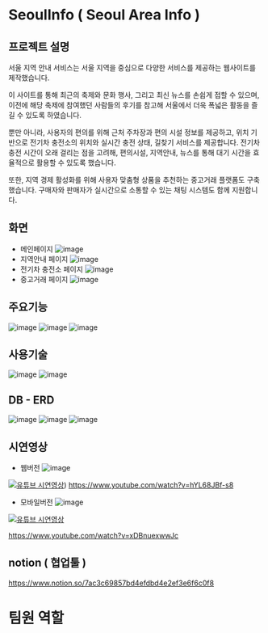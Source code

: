 # SeoulInfo ( Seoul Area Info )
## 프로젝트 설명
서울 지역 안내 서비스는
서울 지역을 중심으로 다양한 서비스를 제공하는 웹사이트를 제작했습니다.

이 사이트를 통해 최근의 축제와 문화 행사, 그리고 최신 뉴스를 손쉽게 접할 수 있으며, 
이전에 해당 축제에 참여했던 사람들의 후기를 참고해 서울에서 더욱 폭넓은 활동을 즐길 수 있도록 하였습니다.

뿐만 아니라, 사용자의 편의를 위해 근처 주차장과 편의 시설 정보를 제공하고, 위치 기반으로 전기차 충전소의 위치와 실시간 충전 상태, 길찾기 서비스를 제공합니다. 
전기차 충전 시간이 오래 걸리는 점을 고려해, 편의시설, 지역안내, 뉴스를 통해 대기 시간을 효율적으로 활용할 수 있도록 했습니다.

또한, 지역 경제 활성화를 위해 사용자 맞춤형 상품을 추천하는 중고거래 플랫폼도 구축했습니다.
구매자와 판매자가 실시간으로 소통할 수 있는 채팅 시스템도 함께 지원합니다.

## 화면 
- 메인페이지
![image](https://github.com/user-attachments/assets/db51a620-345b-4e87-a08a-936cda956a08)
- 지역안내 페이지
![image](https://github.com/user-attachments/assets/169b035d-133e-4b77-9724-54a551ff44ef)
- 전기차 충전소 페이지
![image](https://github.com/user-attachments/assets/eea13b32-0a81-4102-9ea6-919608c1524a)
- 중고거래 페이지
![image](https://github.com/user-attachments/assets/5a6c1cbb-d83f-4b73-8905-c0754f35d6a2)

## 주요기능
![image](https://github.com/user-attachments/assets/e9fc25c7-a752-4aee-b1b9-9ded2137c9c9)
![image](https://github.com/user-attachments/assets/2c323c66-a371-4a7d-bbdb-35b607abab7e)
![image](https://github.com/user-attachments/assets/03598b47-1120-4409-bc49-acbfd4cee4db)


## 사용기술
![image](https://github.com/user-attachments/assets/c1c05e52-64c5-4cc6-bcc0-608b089bc269)
![image](https://github.com/user-attachments/assets/f44bf0a7-b2d8-4012-b8ec-14c208e4ec20)

## DB - ERD
![image](https://github.com/user-attachments/assets/0149be72-e49a-4567-ad88-fc304331edef)
![image](https://github.com/user-attachments/assets/b63e8d2b-ad82-414d-ba9e-95d94be0786a)
![image](https://github.com/user-attachments/assets/0a297607-052d-4ad6-bdac-23994886aaf1)

## 시연영상
- 웹버전
  ![image](https://github.com/user-attachments/assets/70dac0f8-e09e-403a-b197-be859ee4d0c4)
  
[![유튜브 시연영상](https://github.com/user-attachments/assets/70dac0f8-e09e-403a-b197-be859ee4d0c4)](https://www.youtube.com/watch?v=hYL68JBf-s8))
https://www.youtube.com/watch?v=hYL68JBf-s8
- 모바일버전
  ![image](https://github.com/user-attachments/assets/26dbe43e-f4c2-450f-a957-517f434af721)

[![유튜브 시연영상](https://github.com/user-attachments/assets/26dbe43e-f4c2-450f-a957-517f434af721)](https://www.youtube.com/watch?v=xDBnuexwwJc)


https://www.youtube.com/watch?v=xDBnuexwwJc
## notion ( 협업툴 )
https://www.notion.so/7ac3c69857bd4efdbd4e2ef3e6f6c0f8
# 팀원 역할

